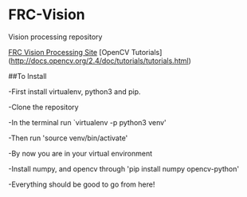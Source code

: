 # FRC-Vision
Vision processing repository

[FRC Vision Processing Site](https://wpilib.screenstepslive.com/s/4485/m/24194)
[OpenCV Tutorials] (http://docs.opencv.org/2.4/doc/tutorials/tutorials.html)

##To Install

-First install virtualenv, python3 and pip.

-Clone the repository

-In the terminal run `virtualenv -p python3 venv'

-Then run 'source venv/bin/activate'

-By now you are in your virtual environment

-Install numpy, and opencv through 'pip install numpy opencv-python'

-Everything should be good to go from here!
